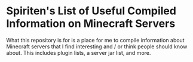 # Spiriten's List of Useful Compiled Information on Minecraft Servers

What this repository is for is a place for me to compile information
about Minecraft servers that I find interesting and / or think people
should know about. This includes plugin lists, a server jar list,
and more.
